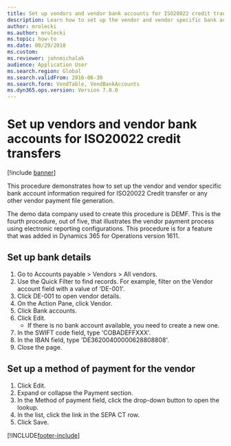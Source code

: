 ```yaml
--- 
title: Set up vendors and vendor bank accounts for ISO20022 credit transfers
description: Learn how to set up the vendor and vendor specific bank account information required for ISO20022 Credit transfer or any other vendor payment file generation.
author: mrolecki
ms.author: mrolecki
ms.topic: how-to
ms.date: 08/29/2018
ms.custom:
ms.reviewer: johnmichalak   
audience: Application User  
ms.search.region: Global
ms.search.validFrom: 2016-06-30
ms.search.form: VendTable, VendBankAccounts
ms.dyn365.ops.version: Version 7.0.0 
---
```


# Set up vendors and vendor bank accounts for ISO20022 credit transfers

[!include [banner](../../includes/banner.md)]

This procedure demonstrates how to set up the vendor and vendor specific bank account information required for ISO20022 Credit transfer or any other vendor payment file generation. 

The demo data company used to create this procedure is DEMF.
This is the fourth procedure, out of five, that illustrates the vendor payment process using electronic reporting configurations. This procedure is for a feature that was added in Dynamics 365 for Operations version 1611.


## Set up bank details
1. Go to Accounts payable > Vendors > All vendors.
2. Use the Quick Filter to find records. For example, filter on the Vendor account field with a value of 'DE-001'.
3. Click DE-001 to open vendor details.
4. On the Action Pane, click Vendor.
5. Click Bank accounts.
6. Click Edit.
    * If there is no bank account available, you need to create a new one.  
7. In the SWIFT code field, type 'COBADEFFXXX'.
8. In the IBAN field, type 'DE36200400000628808808'.
9. Close the page.

## Set up a method of payment for the vendor
1. Click Edit.
2. Expand or collapse the Payment section.
3. In the Method of payment field, click the drop-down button to open the lookup.
4. In the list, click the link in the SEPA CT row.
5. Click Save.



[!INCLUDE[footer-include](../../../includes/footer-banner.md)]